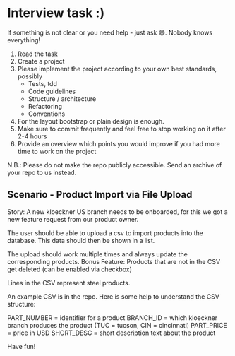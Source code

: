 Interview task :)
===============================

If something is not clear or you need help - just ask :smile:. Nobody knows everything!

1. Read the task
2. Create a project
3. Please implement the project according to your own best standards, possibly
   - Tests, tdd
   - Code guidelines
   - Structure / architecture
   - Refactoring
   - Conventions
4. For the layout bootstrap or plain design is enough.
5. Make sure to commit frequently and feel free to stop working on it after 2-4 hours
6. Provide an overview which points you would improve if you had more time to work on the project

N.B.: Please do not make the repo publicly accessible. Send an archive of your repo to us instead.

Scenario - Product Import via File Upload
---------------------------

Story: A new kloeckner US branch needs to be onboarded, for this we got a new feature request from our product owner.

The user should be able to upload a csv to import products into the database. This data should then be shown in a list.

The upload should work multiple times and always update the corresponding products.
Bonus Feature: Products that are not in the CSV get deleted (can be enabled via checkbox)

Lines in the CSV represent steel products.

An example CSV is in the repo.
Here is some help to understand the CSV structure:

PART_NUMBER = identifier for a product
BRANCH_ID = which kloeckner branch produces the product (TUC = tucson, CIN = cincinnati)
PART_PRICE = price in USD
SHORT_DESC = short description text about the product

Have fun!
